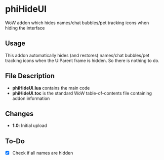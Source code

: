 # phiHideUI
WoW addon which hides names/chat bubbles/pet tracking icons when hiding the interface

## Usage
This addon automatically hides (and restores) names/chat bubbles/pet tracking icons when the UIParent frame is hidden. So there is nothing to do.

## File Description
- **phiHideUI.lua** contains the main code
- **phiHideUI.toc** is the standard WoW table-of-contents file containing addon information

## Changes
- **1.0**: Initial upload

## To-Do
- [x] Check if all names are hidden